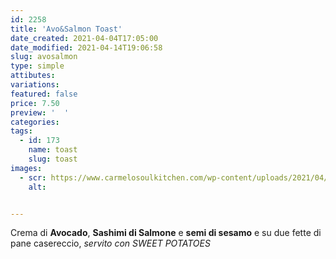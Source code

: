 ```yaml
---
id: 2258
title: 'Avo&Salmon Toast'
date_created: 2021-04-04T17:05:00
date_modified: 2021-04-14T19:06:58
slug: avosalmon
type: simple
attibutes: 
variations:
featured: false
price: 7.50
preview: '  '
categories: 
tags: 
  - id: 173
    name: toast
    slug: toast
images: 
  - scr: https://www.carmelosoulkitchen.com/wp-content/uploads/2021/04/AVOSALMON-MKT-21.png
    alt: 


---
```


<p>Crema di <strong>Avocado</strong>, <strong>Sashimi di Salmone</strong> e <strong>semi di sesamo</strong> e su due fette di pane casereccio, <em>servito con SWEET POTATOES</em></p>

